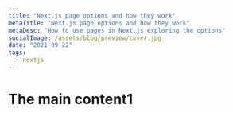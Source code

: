 ```yaml
---
title: "Next.js page options and how they work"
metaTitle: "Next.js page options and how they work"
metaDesc: "How to use pages in Next.js exploring the options"
socialImage: /assets/blog/preview/cover.jpg
date: "2021-09-22"
tags:
  - nextjs
---
```


# The main content1
